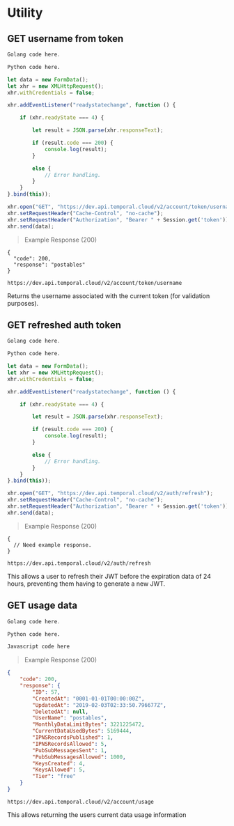 # Utility

## GET username from token

```go
Golang code here.
```

```python
Python code here.
```

```javascript
let data = new FormData();
let xhr = new XMLHttpRequest();
xhr.withCredentials = false;

xhr.addEventListener("readystatechange", function () {

    if (xhr.readyState === 4) {

        let result = JSON.parse(xhr.responseText);

        if (result.code === 200) {
            console.log(result);
        }

        else {
            // Error handling.
        }
    }
}.bind(this));

xhr.open("GET", "https://dev.api.temporal.cloud/v2/account/token/username");
xhr.setRequestHeader("Cache-Control", "no-cache");
xhr.setRequestHeader("Authorization", "Bearer " + Session.get('token'));
xhr.send(data);
```

> Example Response (200)

```
{
  "code": 200,
  "response": "postables"
}
```

`https://dev.api.temporal.cloud/v2/account/token/username`

Returns the username associated with the current token (for validation purposes).


## GET refreshed auth token

```go
Golang code here.
```

```python
Python code here.
```

```javascript
let data = new FormData();
let xhr = new XMLHttpRequest();
xhr.withCredentials = false;

xhr.addEventListener("readystatechange", function () {

    if (xhr.readyState === 4) {

        let result = JSON.parse(xhr.responseText);

        if (result.code === 200) {
            console.log(result);
        }

        else {
            // Error handling.
        }
    }
}.bind(this));

xhr.open("GET", "https://dev.api.temporal.cloud/v2/auth/refresh");
xhr.setRequestHeader("Cache-Control", "no-cache");
xhr.setRequestHeader("Authorization", "Bearer " + Session.get('token'));
xhr.send(data);
```

> Example Response (200)

```
{
  // Need example response.
}
```

`https://dev.api.temporal.cloud/v2/auth/refresh`

This allows a user to refresh their JWT before the expiration data of 24 hours, preventing them having to generate a new JWT.

## GET usage data

```go
Golang code here.
```

```python
Python code here.
```

```javascript
Javascript code here
```

> Example Response (200)

```json
{
    "code": 200,
    "response": {
        "ID": 57,
        "CreatedAt": "0001-01-01T00:00:00Z",
        "UpdatedAt": "2019-02-03T02:33:50.796677Z",
        "DeletedAt": null,
        "UserName": "postables",
        "MonthlyDataLimitBytes": 3221225472,
        "CurrentDataUsedBytes": 5169444,
        "IPNSRecordsPublished": 1,
        "IPNSRecordsAllowed": 5,
        "PubSubMessagesSent": 1,
        "PubSubMessagesAllowed": 1000,
        "KeysCreated": 4,
        "KeysAllowed": 5,
        "Tier": "free"
    }
}
```

`https://dev.api.temporal.cloud/v2/account/usage`

This allows returning the users current data usage information